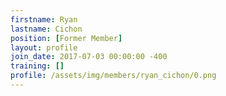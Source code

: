```yaml
---
firstname: Ryan
lastname: Cichon
position: [Former Member]
layout: profile
join_date: 2017-07-03 00:00:00 -400
training: []
profile: /assets/img/members/ryan_cichon/0.png
---
```

